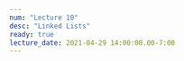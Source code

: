 ```yaml
---
num: "Lecture 10"
desc: "Linked Lists"
ready: true
lecture_date: 2021-04-29 14:00:00.00-7:00
---
```

